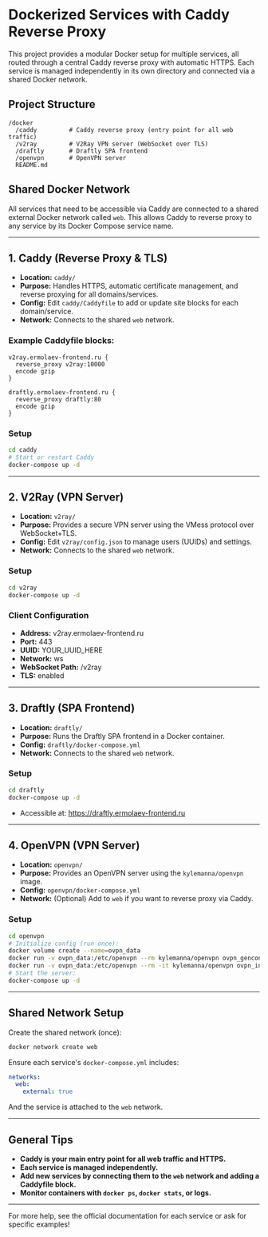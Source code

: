 # Dockerized Services with Caddy Reverse Proxy

This project provides a modular Docker setup for multiple services, all routed through a central Caddy reverse proxy with automatic HTTPS. Each service is managed independently in its own directory and connected via a shared Docker network.

## Project Structure

```
/docker
  /caddy         # Caddy reverse proxy (entry point for all web traffic)
  /v2ray         # V2Ray VPN server (WebSocket over TLS)
  /draftly       # Draftly SPA frontend
  /openvpn       # OpenVPN server
  README.md
```

## Shared Docker Network
All services that need to be accessible via Caddy are connected to a shared external Docker network called `web`. This allows Caddy to reverse proxy to any service by its Docker Compose service name.

---

## 1. Caddy (Reverse Proxy & TLS)

- **Location:** `caddy/`
- **Purpose:** Handles HTTPS, automatic certificate management, and reverse proxying for all domains/services.
- **Config:** Edit `caddy/Caddyfile` to add or update site blocks for each domain/service.
- **Network:** Connects to the shared `web` network.

### Example Caddyfile blocks:
```
v2ray.ermolaev-frontend.ru {
  reverse_proxy v2ray:10000
  encode gzip
}

draftly.ermolaev-frontend.ru {
  reverse_proxy draftly:80
  encode gzip
}
```

### Setup
```sh
cd caddy
# Start or restart Caddy
docker-compose up -d
```

---

## 2. V2Ray (VPN Server)

- **Location:** `v2ray/`
- **Purpose:** Provides a secure VPN server using the VMess protocol over WebSocket+TLS.
- **Config:** Edit `v2ray/config.json` to manage users (UUIDs) and settings.
- **Network:** Connects to the shared `web` network.

### Setup
```sh
cd v2ray
docker-compose up -d
```

### Client Configuration
- **Address:** v2ray.ermolaev-frontend.ru
- **Port:** 443
- **UUID:** YOUR_UUID_HERE
- **Network:** ws
- **WebSocket Path:** /v2ray
- **TLS:** enabled

---

## 3. Draftly (SPA Frontend)

- **Location:** `draftly/`
- **Purpose:** Runs the Draftly SPA frontend in a Docker container.
- **Config:** `draftly/docker-compose.yml`
- **Network:** Connects to the shared `web` network.

### Setup
```sh
cd draftly
docker-compose up -d
```
- Accessible at: https://draftly.ermolaev-frontend.ru

---

## 4. OpenVPN (VPN Server)

- **Location:** `openvpn/`
- **Purpose:** Provides an OpenVPN server using the `kylemanna/openvpn` image.
- **Config:** `openvpn/docker-compose.yml`
- **Network:** (Optional) Add to `web` if you want to reverse proxy via Caddy.

### Setup
```sh
cd openvpn
# Initialize config (run once):
docker volume create --name=ovpn_data
docker run -v ovpn_data:/etc/openvpn --rm kylemanna/openvpn ovpn_genconfig -u udp://YOUR_SERVER_IP
docker run -v ovpn_data:/etc/openvpn --rm -it kylemanna/openvpn ovpn_initpki
# Start the server:
docker-compose up -d
```

---

## Shared Network Setup

Create the shared network (once):
```sh
docker network create web
```

Ensure each service's `docker-compose.yml` includes:
```yaml
networks:
  web:
    external: true
```
And the service is attached to the `web` network.

---

## General Tips
- **Caddy is your main entry point for all web traffic and HTTPS.**
- **Each service is managed independently.**
- **Add new services by connecting them to the `web` network and adding a Caddyfile block.**
- **Monitor containers with `docker ps`, `docker stats`, or logs.**

---
For more help, see the official documentation for each service or ask for specific examples!
